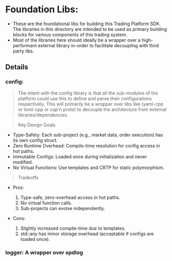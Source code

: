 # Foundation Libs:

- These are the foundational libs for building this Trading Platform SDK. The libraries in this directory are intended to be used as primary building blocks for various components of this trading system.
- Most of the libraries here should ideally be a wrapper over a high-performant external library in-order to facilitate decoupling with third party libs.

## Details

### config: 

> The intent with the config library is that all the sub-modules of the platform could use this to define and parse their configurations respectively. This will primarily be a wrapper over libs like (yaml-cpp or toml-cpp or cap'n proto) to decouple the architecture from external libraries/dependencies.

>  Key Design Goals
  -  Type-Safety: Each sub-project (e.g., market data, order execution) has its own config struct.
  -  Zero Runtime Overhead: Compile-time resolution for config access in hot paths.
  -  Immutable Configs: Loaded once during initialization and never modified.
  -  No Virtual Functions: Use templates and CRTP for static polymorphism.

> Tradeoffs

  - Pros:
       1. Type-safe, zero-overhead access in hot paths.
       2. No virtual function calls.
       3. Sub-projects can evolve independently.

  - Cons:
       1. Slightly increased compile-time due to templates.
       2. std::any has minor storage overhead (acceptable if configs are loaded once).

### logger: A wrapper over spdlog
